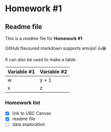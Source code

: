 # Homework \#1
## Readme file

This is a *readme* file for **Homework \#1**

GitHub flavoured markdown supports emojis\! :+1::grin:

It can also be used to make a table:

Variable \#1 | Variable \#2
------------ | -------------
w | y \+ 1
x | z

### Homework list
- [x] link to UBC Canvas
- [x] readme file
- [ ] data exploration
